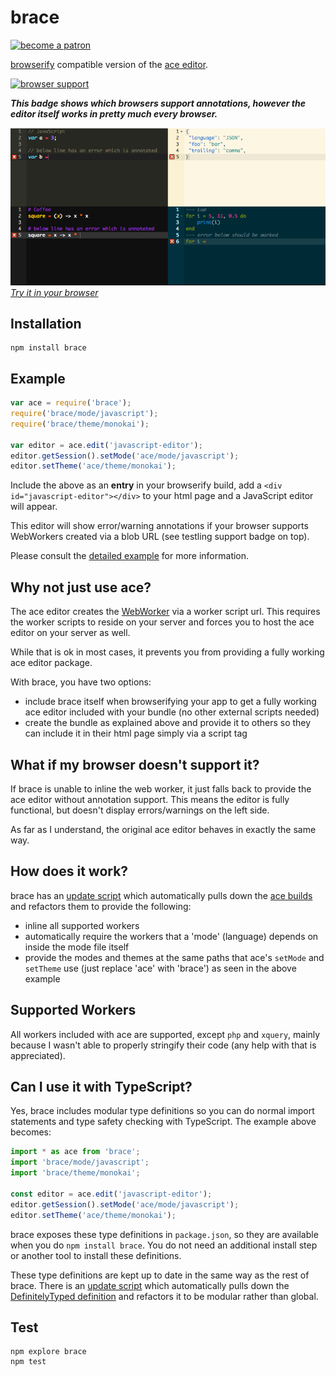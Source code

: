 # brace

<a href="https://www.patreon.com/bePatron?u=8663953"><img alt="become a patron" src="https://c5.patreon.com/external/logo/become_a_patron_button.png" height="35px"></a>

[browserify](https://github.com/substack/node-browserify) compatible version of the [ace editor](http://ajaxorg.github.io/ace/).

[![browser support](https://ci.testling.com/thlorenz/brace.png)](https://ci.testling.com/thlorenz/brace)

***This badge shows which browsers support annotations, however the editor itself works in pretty much every browser.***

[![screenshot](assets/brace.png)](http://thlorenz.github.io/brace/)
*[Try it in your browser](http://thlorenz.github.io/brace/)*

## Installation

    npm install brace

## Example

```js
var ace = require('brace');
require('brace/mode/javascript');
require('brace/theme/monokai');

var editor = ace.edit('javascript-editor');
editor.getSession().setMode('ace/mode/javascript');
editor.setTheme('ace/theme/monokai');
```

Include the above as an **entry** in your browserify build, add a `<div id="javascript-editor"></div>` to your html page and
a JavaScript editor will appear.

This editor will show error/warning annotations if your browser supports WebWorkers
created via a blob URL (see testling support badge on top).

Please consult the [detailed example](https://github.com/thlorenz/brace/tree/master/example) for more information.

## Why not just use ace?

The ace editor creates the [WebWorker](http://www.html5rocks.com/en/tutorials/workers/basics/) via a worker script url.
This requires the worker scripts to reside on your server and forces you to host the ace editor on your server as well.

While that is ok in most cases, it prevents you from providing a fully working ace editor package.

With brace, you have two options:

- include brace itself when browserifying your app to get a fully working ace editor included with your bundle (no other
  external scripts needed)
- create the bundle as explained above and provide it to others so they can include it in their html page simply via a
  script tag

## What if my browser doesn't support it?

If brace is unable to inline the web worker, it just falls back to provide the ace editor without annotation support.
This means the editor is fully functional, but doesn't display errors/warnings on the left side.

As far as I understand, the original ace editor behaves in exactly the same way.

## How does it work?

brace has an [update script](https://github.com/thlorenz/brace/blob/master/build/update.js) which automatically pulls
down the [ace builds](https://github.com/ajaxorg/ace-builds) and refactors them to provide the following:

- inline all supported workers
- automatically require the workers that a 'mode' (language) depends on inside the mode file itself
- provide the modes and themes at the same paths that ace's `setMode` and `setTheme` use (just replace 'ace' with
  'brace') as seen in the above example

## Supported Workers

All workers included with ace are supported, except `php` and `xquery`, mainly because I wasn't able to properly
stringify their code (any help with that is appreciated).

## Can I use it with TypeScript?

Yes, brace includes modular type definitions so you can do normal import statements and type safety checking
with TypeScript. The example above becomes:

```ts
import * as ace from 'brace';
import 'brace/mode/javascript';
import 'brace/theme/monokai';

const editor = ace.edit('javascript-editor');
editor.getSession().setMode('ace/mode/javascript');
editor.setTheme('ace/theme/monokai');
```

brace exposes these type definitions in `package.json`, so they are available when you do `npm install brace`.
You do not need an additional install step or another tool to install these definitions.

These type definitions are kept up to date in the same way as the rest of brace. There is an
[update script](https://github.com/thlorenz/brace/blob/master/build/update-ts.js) which automatically pulls
down the [DefinitelyTyped definition](https://github.com/DefinitelyTyped/DefinitelyTyped/blob/master/types/ace/index.d.ts)
and refactors it to be modular rather than global.

## Test

    npm explore brace
    npm test
